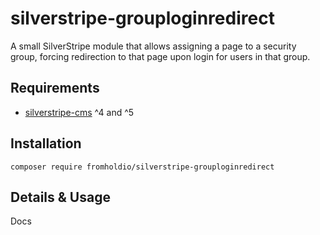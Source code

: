 # silverstripe-grouploginredirect

A small SilverStripe module that allows assigning a page to a security group, forcing redirection to that page upon login for users in that group.

## Requirements

* [silverstripe-cms](https://github.com/silverstripe/silverstripe-cms) ^4 and ^5

## Installation

`composer require fromholdio/silverstripe-grouploginredirect`

## Details & Usage

Docs

